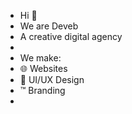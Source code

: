 - Hi 👋
- We are Deveb
- A creative digital agency
-
- We make:
- 🌐 Websites
- 🎨 UI/UX Design
-  ™️ Branding
-

<!---
Deveb-co/Deveb-co is a ✨ special ✨ repository because its `README.md` (this file) appears on your GitHub profile.
You can click the Preview link to take a look at your changes.
--->
